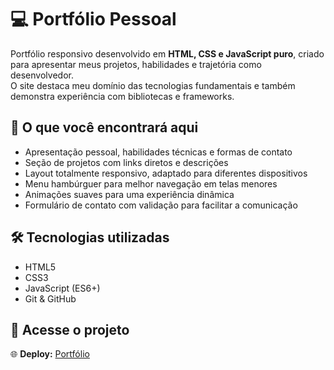 # 💻 Portfólio Pessoal

Portfólio responsivo desenvolvido em **HTML, CSS e JavaScript puro**, criado para apresentar meus projetos, habilidades e trajetória como desenvolvedor.  
O site destaca meu domínio das tecnologias fundamentais e também demonstra experiência com bibliotecas e frameworks.

## 🎯 O que você encontrará aqui
- Apresentação pessoal, habilidades técnicas e formas de contato  
- Seção de projetos com links diretos e descrições  
- Layout totalmente responsivo, adaptado para diferentes dispositivos  
- Menu hambúrguer para melhor navegação em telas menores  
- Animações suaves para uma experiência dinâmica  
- Formulário de contato com validação para facilitar a comunicação  

## 🛠 Tecnologias utilizadas
- HTML5  
- CSS3  
- JavaScript (ES6+)  
- Git & GitHub  

## 🔗 Acesse o projeto

🌐 **Deploy:** [Portfólio](https://mikael-dev-portfolio.netlify.app/) 
